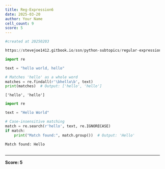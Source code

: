 ```yaml
---
title: Reg-Expression6
date: 2025-03-20
author: Your Name
cell_count: 9
score: 5
---
```


```python
#created at 20250203
```


```python
https://stevejoe1412.gitbook.io/ssn/python-subtopics/regular-expressions-with-re
```


```python
import re
```


```python
text = "hello world, hello"
```


```python
# Matches 'hello' as a whole word
matches = re.findall(r'\bhello\b', text)
print(matches)  # Output: ['hello', 'hello']
```

    ['hello', 'hello']



```python
import re
```


```python
text = "Hello World"
```


```python
# Case-insensitive matching
match = re.search(r'hello', text, re.IGNORECASE)
if match:
    print("Match found:", match.group())  # Output: 'Hello'
```

    Match found: Hello



```python

```


---
**Score: 5**